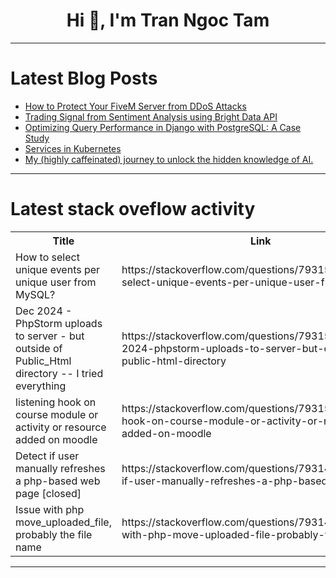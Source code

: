 <h1 align="center">Hi 👋, I'm Tran Ngoc Tam</h1>

---

# Latest Blog Posts 
<!-- BLOG-POST-LIST:START -->
- [How to Protect Your FiveM Server from DDoS Attacks](https://dev.to/davidjonson/how-to-protect-your-fivem-server-from-ddos-attacks-33id)
- [Trading Signal from Sentiment Analysis using Bright Data API](https://dev.to/fahminlb33/trading-signal-from-sentiment-analysis-using-bright-data-api-4nci)
- [Optimizing Query Performance in Django with PostgreSQL: A Case Study](https://dev.to/priya01/optimizing-query-performance-in-django-with-postgresql-a-case-study-4om3)
- [Services in Kubernetes](https://dev.to/jayesh0706/services-in-kubernetes-3h6m)
- [My &lpar;highly caffeinated&rpar; journey to unlock the hidden knowledge of AI.](https://dev.to/the_tea_drinker/my-highly-caffeinated-journey-to-unlock-the-hidden-knowledge-of-ai-27fc)
<!-- BLOG-POST-LIST:END -->

---

# Latest stack oveflow activity
<table>
  <tr><th>Title</th><th>Link</th></tr>
  <!-- STACKOVERFLOW:START --><tr><td>How to select unique events per unique user from MySQL?</td><td>https://stackoverflow.com/questions/79315351/how-to-select-unique-events-per-unique-user-from-mysql</td></tr><tr><td>Dec 2024 - PhpStorm uploads to server - but outside of Public_Html directory -- I tried everything</td><td>https://stackoverflow.com/questions/79315230/dec-2024-phpstorm-uploads-to-server-but-outside-of-public-html-directory</td></tr><tr><td>listening hook on course module or activity or resource added on moodle</td><td>https://stackoverflow.com/questions/79315018/listening-hook-on-course-module-or-activity-or-resource-added-on-moodle</td></tr><tr><td>Detect if user manually refreshes a php-based web page [closed]</td><td>https://stackoverflow.com/questions/79314883/detect-if-user-manually-refreshes-a-php-based-web-page</td></tr><tr><td>Issue with php move_uploaded_file, probably the file name</td><td>https://stackoverflow.com/questions/79314749/issue-with-php-move-uploaded-file-probably-the-file-name</td></tr><!-- STACKOVERFLOW:END -->
</table>

---


